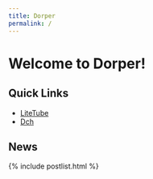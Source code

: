 ```yaml
---
title: Dorper
permalink: /
---
```

<h1 class="page-title">Welcome to Dorper!</h1>

## Quick Links
- [LiteTube](https://yt.dorper.me)
- [Dch](https://c.d0.cx)

## News
{% include postlist.html %}
